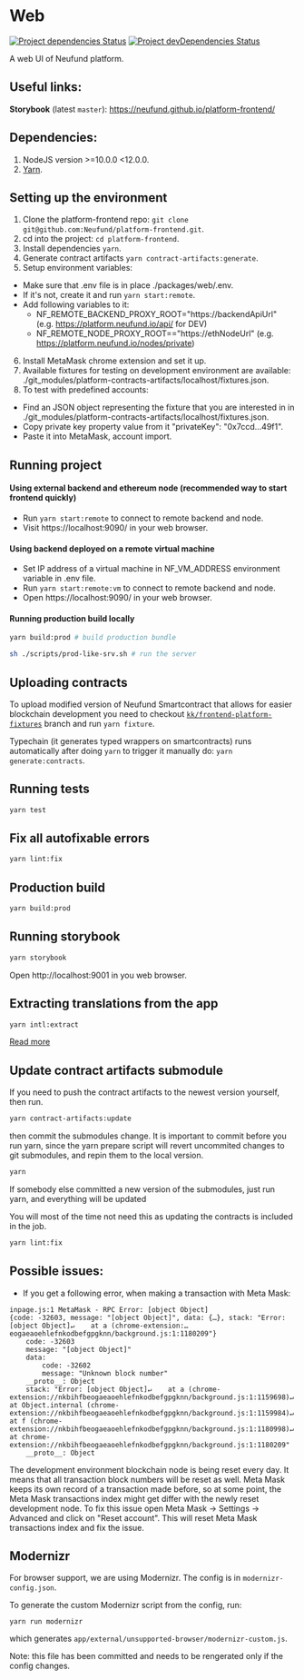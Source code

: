 # Web

[![Project dependencies Status](https://david-dm.org/Neufund/platform-frontend/status.svg?path=packages/web)](https://david-dm.org/Neufund/platform-frontend?path=packages/web)
[![Project devDependencies Status](https://david-dm.org/Neufund/platform-frontend/dev-status.svg?path=packages/web)](https://david-dm.org/Neufund/platform-frontend?type=dev&path=packages/web)

A web UI of Neufund platform.

## Useful links:

**Storybook** (latest `master`): https://neufund.github.io/platform-frontend/

## Dependencies:

1. NodeJS version >=10.0.0 <12.0.0.
2. [Yarn](https://yarnpkg.com/lang/en/).

## Setting up the environment

1. Clone the platform-frontend repo: `git clone git@github.com:Neufund/platform-frontend.git`.
2. cd into the project: `cd platform-frontend`.
3. Install dependencies `yarn`.
4. Generate contract artifacts `yarn contract-artifacts:generate`.
5. Setup environment variables:

- Make sure that .env file is in place ./packages/web/.env.
- If it's not, create it and run `yarn start:remote`.
- Add following variables to it:
  - NF_REMOTE_BACKEND_PROXY_ROOT="https://backendApiUrl" (e.g. https://platform.neufund.io/api/ for
    DEV)
  - NF_REMOTE_NODE_PROXY_ROOT=="https://ethNodeUrl" (e.g. https://platform.neufund.io/nodes/private)

6. Install MetaMask chrome extension and set it up.
7. Available fixtures for testing on development environment are available:
   ./git_modules/platform-contracts-artifacts/localhost/fixtures.json.
8. To test with predefined accounts:

- Find an JSON object representing the fixture that you are interested in in
  ./git_modules/platform-contracts-artifacts/localhost/fixtures.json.
- Copy private key property value from it "privateKey": "0x7ccd...49f1".
- Paste it into MetaMask, account import.

## Running project

#### Using external backend and ethereum node (recommended way to start frontend quickly)

- Run `yarn start:remote` to connect to remote backend and node.
- Visit https://localhost:9090/ in your web browser.

#### Using backend deployed on a remote virtual machine

- Set IP address of a virtual machine in NF_VM_ADDRESS environment variable in .env file.
- Run `yarn start:remote:vm` to connect to remote backend and node.
- Open https://localhost:9090/ in your web browser.

#### Running production build locally

```bash
yarn build:prod # build production bundle

sh ./scripts/prod-like-srv.sh # run the server
```

## Uploading contracts

To upload modified version of Neufund Smartcontract that allows for easier blockchain development
you need to checkout
[`kk/frontend-platform-fixtures`](https://github.com/Neufund/platform-contracts/pull/55) branch and
run `yarn fixture`.

Typechain (it generates typed wrappers on smartcontracts) runs automatically after doing `yarn` to
trigger it manually do: `yarn generate:contracts`.

## Running tests

```bash
yarn test
```

## Fix all autofixable errors

```bash
yarn lint:fix
```

## Production build

```bash
yarn build:prod
```

## Running storybook

```bash
yarn storybook
```

Open http://localhost:9001 in you web browser.

## Extracting translations from the app

```bash
yarn intl:extract
```

[Read more](./docs/working-with-intl.md)

## Update contract artifacts submodule

If you need to push the contract artifacts to the newest version yourself, then run.

```bash
yarn contract-artifacts:update
```

then commit the submodules change. It is important to commit before you run yarn, since the yarn
prepare script will revert uncommited changes to git submodules, and repin them to the local
version.

```bash
yarn
```

If somebody else committed a new version of the submodules, just run yarn, and everything will be
updated

You will most of the time not need this as updating the contracts is included in the job.

```bash
yarn lint:fix
```

## Possible issues:

- If you get a following error, when making a transaction with Meta Mask:

```
inpage.js:1 MetaMask - RPC Error: [object Object]
{code: -32603, message: "[object Object]", data: {…}, stack: "Error: [object Object]↵    at a (chrome-extension:…eogaeaoehlefnkodbefgpgknn/background.js:1:1180209"}
    code: -32603
    message: "[object Object]"
    data:
        code: -32602
        message: "Unknown block number"
    __proto__: Object
    stack: "Error: [object Object]↵    at a (chrome-extension://nkbihfbeogaeaoehlefnkodbefgpgknn/background.js:1:1159698)↵    at Object.internal (chrome-extension://nkbihfbeogaeaoehlefnkodbefgpgknn/background.js:1:1159984)↵    at f (chrome-extension://nkbihfbeogaeaoehlefnkodbefgpgknn/background.js:1:1180998)↵    at chrome-extension://nkbihfbeogaeaoehlefnkodbefgpgknn/background.js:1:1180209"
    __proto__: Object
```

The development environment blockchain node is being reset every day. It means that all transaction
block numbers will be reset as well. Meta Mask keeps its own record of a transaction made before, so
at some point, the Meta Mask transactions index might get differ with the newly reset development
node. To fix this issue open Meta Mask -> Settings -> Advanced and click on "Reset account". This
will reset Meta Mask transactions index and fix the issue.

## Modernizr

For browser support, we are using Modernizr. The config is in `modernizr-config.json`.

To generate the custom Modernizr script from the config, run:

```
yarn run modernizr
```

which generates `app/external/unsupported-browser/modernizr-custom.js`.

Note: this file has been committed and needs to be rengerated only if the config changes.
